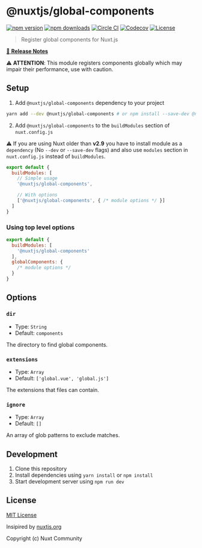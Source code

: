 # @nuxtjs/global-components

[![npm version][npm-version-src]][npm-version-href]
[![npm downloads][npm-downloads-src]][npm-downloads-href]
[![Circle CI][circle-ci-src]][circle-ci-href]
[![Codecov][codecov-src]][codecov-href]
[![License][license-src]][license-href]

> Register global components for Nuxt.js

[📖 **Release Notes**](./CHANGELOG.md)

:warning: **ATTENTION**: This module registers components globally which may impair their performance, use with caution.

## Setup

1. Add `@nuxtjs/global-components` dependency to your project

```bash
yarn add --dev @nuxtjs/global-components # or npm install --save-dev @nuxtjs/global-components
```

2. Add `@nuxtjs/global-components` to the `buildModules` section of `nuxt.config.js`

:warning: If you are using Nuxt older than **v2.9** you have to install module as a `dependency` (No `--dev` or `--save-dev` flags) and also use `modules` section in `nuxt.config.js` instead of `buildModules`.

```js
export default {
  buildModules: [
    // Simple usage
    '@nuxtjs/global-components',

    // With options
    ['@nuxtjs/global-components', { /* module options */ }]
  ]
}
```

### Using top level options

```js
export default {
  buildModules: [
    '@nuxtjs/global-components'
  ],
  globalComponents: {
    /* module options */
  }
}
```

## Options

### `dir`

- Type: `String`
- Default: `components`

The directory to find global components.

### `extensions`

- Type: `Array`
- Default: `['global.vue', 'global.js']`

The extensions that files can contain.

### `ignore`

- Type: `Array`
- Default: `[]`

An array of glob patterns to exclude matches.

## Development

1. Clone this repository
2. Install dependencies using `yarn install` or `npm install`
3. Start development server using `npm run dev`

## License

[MIT License](./LICENSE)

Insipired by [nuxtjs.org](https://github.com/nuxt/nuxtjs.org/tree/master/modules/components)

Copyright (c) Nuxt Community

<!-- Badges -->
[npm-version-src]: https://img.shields.io/npm/v/@nuxtjs/global-components/latest.svg?style=flat-square
[npm-version-href]: https://npmjs.com/package/@nuxtjs/global-components

[npm-downloads-src]: https://img.shields.io/npm/dt/@nuxtjs/global-components.svg?style=flat-square
[npm-downloads-href]: https://npmjs.com/package/@nuxtjs/global-components

[circle-ci-src]: https://img.shields.io/circleci/project/github/nuxt-community/global-components.svg?style=flat-square
[circle-ci-href]: https://circleci.com/gh/nuxt-community/global-components

[codecov-src]: https://img.shields.io/codecov/c/github/nuxt-community/global-components.svg?style=flat-square
[codecov-href]: https://codecov.io/gh/nuxt-community/global-components

[license-src]: https://img.shields.io/npm/l/@nuxtjs/global-components.svg?style=flat-square
[license-href]: https://npmjs.com/package/@nuxtjs/global-components

